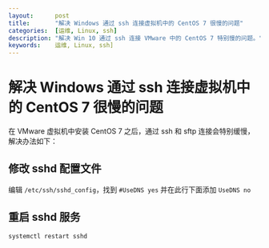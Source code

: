```yaml
---
layout:      post
title:       "解决 Windows 通过 ssh 连接虚拟机中的 CentOS 7 很慢的问题"
categories:  [运维, Linux, ssh]
description: "解决 Win 10 通过 ssh 连接 VMware 中的 CentOS 7 特别慢的问题。"
keywords:    运维, Linux, ssh]
---
```


# 解决 Windows 通过 ssh 连接虚拟机中的 CentOS 7 很慢的问题

在 VMware 虚拟机中安装 CentOS 7 之后，通过 ssh 和 sftp 连接会特别缓慢，解决办法如下：

## 修改 sshd 配置文件

编辑 `/etc/ssh/sshd_config`，找到 `#UseDNS yes` 并在此行下面添加 `UseDNS no`

## 重启 sshd 服务

```sh
systemctl restart sshd
```
